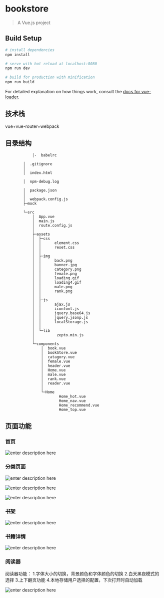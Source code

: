 # bookstore

> A Vue.js project

## Build Setup

``` bash
# install dependencies
npm install

# serve with hot reload at localhost:8080
npm run dev

# build for production with minification
npm run build
```

For detailed explanation on how things work, consult the [docs for vue-loader](http://vuejs.github.io/vue-loader).
## 技术栈

vue+vue-router+webpack

## 目录结构
				│-  babelrc

			│  .gitignore
			│
			│  index.html

			│  npm-debug.log

			│  package.json
			│  
			│  webpack.config.js
			├─mock

			└─src
				│  App.vue
				│  main.js
				│  route.config.js
				│  
				├─assets
				│  ├─css
				│  │      element.css
				│  │      reset.css
				│  │      
				│  ├─img
				│  │      back.png
				│  │      banner.jpg
				│  │      category.png
				│  │      female.png
				│  │      loading.gif
				│  │      loading4.gif
				│  │      male.png
				│  │      rank.png
				│  │      
				│  ├─js
				│  │      ajax.js
				│  │      iconfont.js
				│  │      jquery.base64.js
				│  │      jquery.jsonp.js
				│  │      localStorage.js
				│  │      
				│  └─lib
				│          zepto.min.js
				│          
				└─components
					│  book.vue
					│  bookStore.vue
					│  catagory.vue
					│  female.vue
					│  header.vue
					│  Home.vue
					│  male.vue
					│  rank.vue
					│  reader.vue
					│  
					└─Home
							Home_hot.vue
							Home_nav.vue
							Home_recommend.vue
							Home_top.vue

## 页面功能

### 首页
![enter description here][1]


  
  ### 分类页面 
  
  ![enter description here][2]
  
![enter description here][3]

![enter description here][4]
  
  ### 书架
  
  ![enter description here][5]
  
  ### 书籍详情
  
  ![enter description here][6]

### 阅读器
阅读器功能：
1.字体大小的切换，背景颜色和字体颜色的切换
2.白天黑夜模式的选择
3.上下翻页功能
4.本地存储用户选择的配置，下次打开时自动加载



![enter description here][7]


  [1]: ./images/home.png "home"
  [2]: ./images/male.png "male"
  [3]: ./images/catagory.png "catagory"
  [4]: ./images/rank.png "rank"
  [5]: ./images/bookStore.png "bookStore"
  [6]: ./images/%E4%B9%A6%E7%B1%8D%E8%AF%A6%E6%83%85%E9%A1%B5.png "书籍详情页"
  [7]: ./images/reader.png "reader"